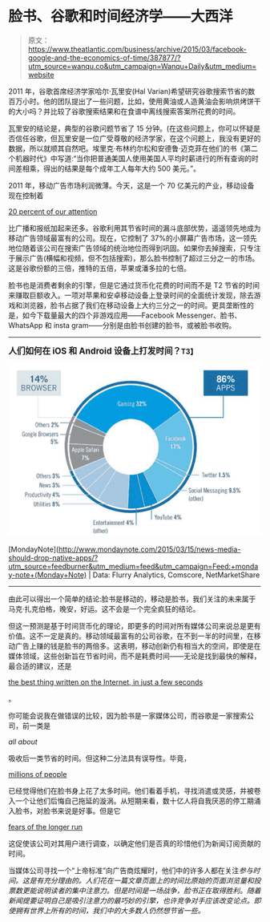 # 脸书、谷歌和时间经济学——大西洋

> 原文：<https://www.theatlantic.com/business/archive/2015/03/facebook-google-and-the-economics-of-time/387877/?utm_source=wanqu.co&utm_campaign=Wanqu+Daily&utm_medium=website>



2011 年，谷歌首席经济学家哈尔·瓦里安(Hal Varian)希望研究谷歌搜索节省的数百万小时。他的团队提出了一些问题，比如，使用黄油或人造黄油会影响烘烤饼干的大小吗？并比较了谷歌搜索结果和在食谱中离线搜索答案所花费的时间。

瓦里安的结论是，典型的谷歌问题节省了 15 分钟。(在这些问题上，你可以怀疑是否信任谷歌，但瓦里安是一位广受尊敬的经济学家，在这个问题上，我没有更好的数据，所以就顺其自然吧。埃里克·布林约尔松和安德鲁·迈克菲在他们的书《第二个机器时代》中写道:“当你把普通美国人使用美国人平均时薪进行的所有查询的时间差相乘，得出的结果是每个成年工人每年大约 500 美元。”。

2011 年，移动广告市场利润微薄。今天，这是一个 70 亿美元的产业，移动设备现在控制着

[20 percent of our attention](https://www.theatlantic.com/business/archive/2014/05/mobile-is-eating-the-worlds-attention-11-amazing-graphs-on-the-state-of-the-internet/371727/)

比广播和报纸加起来还多。谷歌利用其节省时间的漏斗底部优势，遥遥领先地成为移动广告领域最富有的公司。现在，它控制了 37%的小屏幕广告市场，这一领先地位随着该公司在搜索广告领域的统治地位而得到巩固。如果你去掉搜索，只专注于展示广告(横幅和视频，但不包括搜索)，那么脸书控制了超过三分之一的市场。这是谷歌份额的三倍，推特的五倍，苹果或潘多拉的七倍。

脸书也是消费者剩余的引擎，但是它通过货币化花费的时间而不是 T2 节省的时间来赚取巨额收入。一项对苹果和安卓移动设备上登录时间的全面统计发现，除去游戏和浏览器，脸书占据了我们在移动设备上大约三分之一的时间。更具垄断性的是，如今下载量最大的四个非游戏应用——Facebook Messenger、脸书、WhatsApp 和 insta gram——分别是由脸书创建的脸书，或被脸书收购。

* * *

**<big>人们如何在 iOS 和 Android 设备上打发时间？</big>T3】**

<picture>![](img/421a36b0f7836cfdca45caf24b3e292c.png)</picture>

[MondayNote](http://www.mondaynote.com/2015/03/15/news-media-should-drop-native-apps/?utm_source=feedburner&utm_medium=feed&utm_campaign=Feed:+monday-note+(Monday+Note) | Data: Flurry Analytics, Comscore, NetMarketShare



* * *

由此可以得出一个简单的结论:脸书是移动的，移动是脸书，我们关注的未来属于马克·扎克伯格，晚安，好运。这不会是一个完全疯狂的结论。

但这一预测是基于时间货币化的理论，即更多的时间对所有媒体公司来说总是更有价值。这不一定是真的。移动领域最富有的公司谷歌，在不到一半的时间里，在移动广告上赚的钱是脸书的两倍多。这表明，移动创新仍有相当大的空间，即使是在媒体领域，这些创新旨在节省时间，而不是耗费时间——无论是找到最快的解释，最合适的建议，还是

[the best thing written on the Internet, in just a few seconds](http://this.cm)

。

你可能会说我在做错误的比较，因为脸书是一家媒体公司，而谷歌是一家搜索公司，前一类是

*all about*

吸收后一类节省的时间。但这种二分法具有误导性。毕竟，

[millions of people](https://www.google.com/url?sa=t&rct=j&q=&esrc=s&source=web&cd=1&ved=0CB4QFjAA&url=http%3A%2F%2Fwww.huffingtonpost.com%2F2014%2F07%2F17%2Ffacebook-study_n_5595890.html&ei=ZfsGVebeD_HnsATDtoHIAQ&usg=AFQjCNEA4fAnF_xYHyNBTdou3w1dmBc5sQ&sig2=2rv3DBscEMPhgc_mSlUrOw&bvm=bv.88198703,d.ZWU)

已经觉得他们在脸书身上花了太多时间。他们看着手机，寻找消遣或灵感，并被卷入一个让他们后悔自己拖延的漩涡。从短期来看，数十亿人将自我厌恶的停工期涌入脸书，对脸书来说是好事。但是它

[fears of the longer run](https://medium.com/backchannel/revealed-facebooks-project-to-find-out-what-people-really-want-in-their-news-feed-799dbfb2e8b1)

这促使该公司对其用户进行调查，以确定他们是否真的珍惜他们为新闻订阅贡献的时间。

当媒体公司寻找一个“上帝标准”向广告商炫耀时，他们中的许多人都在关注*参与时间。这是有充分理由的。人们花在一篇文章页面上的时间比原始的页面浏览量和投票数更能说明读者的集中注意力。但是时间是一场战争，脸书正在取得胜利。随着新闻提要证明自己是吸引注意力的最巧妙的引擎，也许竞争对手应该改变论点。即使拥有世界上所有的时间，我们中的大多数人仍然想节省一些。*

